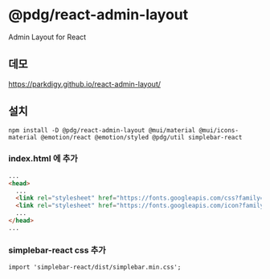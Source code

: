 # @pdg/react-admin-layout

Admin Layout for React 

## 데모
https://parkdigy.github.io/react-admin-layout/

## 설치
```shell
npm install -D @pdg/react-admin-layout @mui/material @mui/icons-material @emotion/react @emotion/styled @pdg/util simplebar-react
```

### index.html 에 추가
```html
...
<head>
  ...
  <link rel="stylesheet" href="https://fonts.googleapis.com/css?family=Roboto:300,400,500,700&display=swap" />
  <link rel="stylesheet" href="https://fonts.googleapis.com/icon?family=Material+Icons" />
  ...
</head>
...
```

### simplebar-react css 추가
```
import 'simplebar-react/dist/simplebar.min.css';
```
